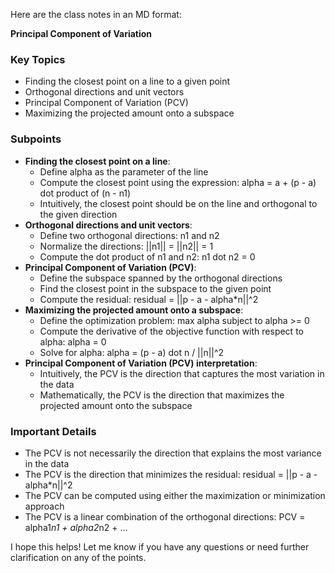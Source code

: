 Here are the class notes in an MD format:

**Principal Component of Variation**

### Key Topics

* Finding the closest point on a line to a given point
* Orthogonal directions and unit vectors
* Principal Component of Variation (PCV)
* Maximizing the projected amount onto a subspace

### Subpoints

* **Finding the closest point on a line**:
	+ Define alpha as the parameter of the line
	+ Compute the closest point using the expression: alpha = a + (p - a) dot product of (n - n1)
	+ Intuitively, the closest point should be on the line and orthogonal to the given direction
* **Orthogonal directions and unit vectors**:
	+ Define two orthogonal directions: n1 and n2
	+ Normalize the directions: ||n1|| = ||n2|| = 1
	+ Compute the dot product of n1 and n2: n1 dot n2 = 0
* **Principal Component of Variation (PCV)**:
	+ Define the subspace spanned by the orthogonal directions
	+ Find the closest point in the subspace to the given point
	+ Compute the residual: residual = ||p - a - alpha*n||^2
* **Maximizing the projected amount onto a subspace**:
	+ Define the optimization problem: max alpha subject to alpha >= 0
	+ Compute the derivative of the objective function with respect to alpha: alpha = 0
	+ Solve for alpha: alpha = (p - a) dot n / ||n||^2
* **Principal Component of Variation (PCV) interpretation**:
	+ Intuitively, the PCV is the direction that captures the most variation in the data
	+ Mathematically, the PCV is the direction that maximizes the projected amount onto the subspace

### Important Details

* The PCV is not necessarily the direction that explains the most variance in the data
* The PCV is the direction that minimizes the residual: residual = ||p - a - alpha*n||^2
* The PCV can be computed using either the maximization or minimization approach
* The PCV is a linear combination of the orthogonal directions: PCV = alpha1*n1 + alpha2*n2 + ...

I hope this helps! Let me know if you have any questions or need further clarification on any of the points.